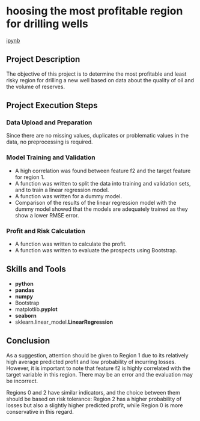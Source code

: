 # hoosing the most profitable region for drilling wells

[ipynb](https://github.com/mvs834/Yandex.Practicum/blob/787cf856a57ecd4eb300e2ab631b174899b8eca1/DS%2003%20Oil%20region%20profit%20estimation/Oil_region_profit_estimation.ipynb)

## Project Description

The objective of this project is to determine the most profitable and least risky region for drilling a new well based on data about the quality of oil and the volume of reserves.

## Project Execution Steps
### Data Upload and Preparation

Since there are no missing values, duplicates or problematic values in the data, no preprocessing is required.

### Model Training and Validation

- A high correlation was found between feature f2 and the target feature for region 1.
- A function was written to split the data into training and validation sets, and to train a linear regression model.
- A function was written for a dummy model.
- Comparison of the results of the linear regression model with the dummy model showed that the models are adequately trained as they show a lower RMSE error.

### Profit and Risk Calculation

- A function was written to calculate the profit.
- A function was written to evaluate the prospects using Bootstrap.

## Skills and Tools

- **python**
- **pandas**
- **numpy**
- Bootstrap
- matplotlib.**pyplot**
- **seaborn**
- sklearn.linear_model.**LinearRegression**



## Conclusion

As a suggestion, attention should be given to Region 1 due to its relatively high average predicted profit and low probability of incurring losses. However, it is important to note that feature f2 is highly correlated with the target variable in this region. There may be an error and the evaluation may be incorrect.

Regions 0 and 2 have similar indicators, and the choice between them should be based on risk tolerance: Region 2 has a higher probability of losses but also a slightly higher predicted profit, while Region 0 is more conservative in this regard.
